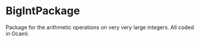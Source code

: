 # BigIntPackage
Package for the arithmetic operations on very very large integers. All coded in Ocaml.
